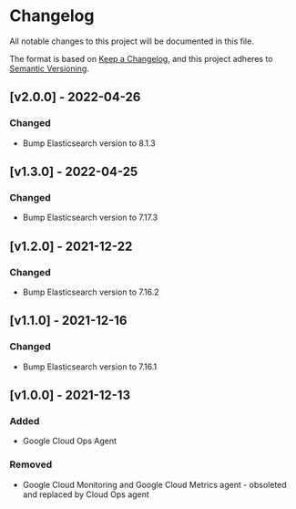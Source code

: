 # Changelog
All notable changes to this project will be documented in this file.

The format is based on [Keep a Changelog](https://keepachangelog.com/en/1.0.0/),
and this project adheres to [Semantic Versioning](https://semver.org/spec/v2.0.0.html).

## [v2.0.0] - 2022-04-26
### Changed
- Bump Elasticsearch version to 8.1.3

## [v1.3.0] - 2022-04-25
### Changed
- Bump Elasticsearch version to 7.17.3

## [v1.2.0] - 2021-12-22
### Changed
- Bump Elasticsearch version to 7.16.2

## [v1.1.0] - 2021-12-16
### Changed
- Bump Elasticsearch version to 7.16.1

## [v1.0.0] - 2021-12-13
### Added
 - Google Cloud Ops Agent
### Removed
 - Google Cloud Monitoring and Google Cloud Metrics agent - obsoleted and replaced by Cloud Ops agent
